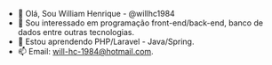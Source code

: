- 👋 Olá, Sou William Henrique - @willhc1984
- 👀 Sou interessado em programação front-end/back-end, banco de dados entre outras tecnologias.
- 🌱 Estou aprendendo PHP/Laravel - Java/Spring.
- 📫 Email: will-hc-1984@hotmail.com.

<!---
willhc1984/willhc1984 is a ✨ special ✨ repository because its `README.md` (this file) appears on your GitHub profile.
You can click the Preview link to take a look at your changes.
--->
